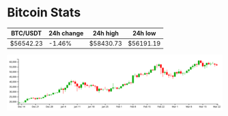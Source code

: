 # Bitcoin Stats

BTC/USDT|24h change|24h high|24h low|
|---|---|---|---|
|$56542.23|-1.46%|$58430.73|$56191.19|

<img src="./chart.svg">
